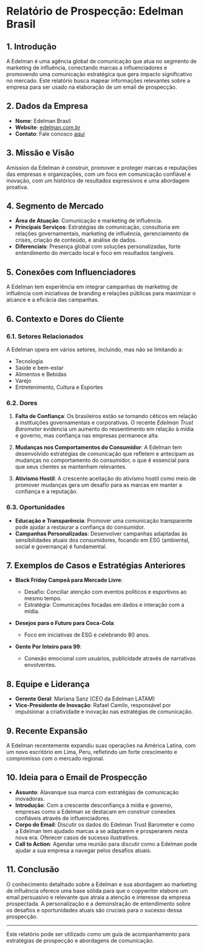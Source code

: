 # Relatório de Prospecção: Edelman Brasil

## 1. Introdução
A Edelman é uma agência global de comunicação que atua no segmento de marketing de influência, conectando marcas a influenciadores e promovendo uma comunicação estratégica que gera impacto significativo no mercado. Este relatório busca mapear informações relevantes sobre a empresa para ser usado na elaboração de um email de prospecção.

## 2. Dados da Empresa
- **Nome**: Edelman Brasil
- **Website**: [edelman.com.br](http://www.edelman.com.br)
- **Contato**: Fale conosco [aqui](https://www.edelman.com.br/fale-conosco)

## 3. Missão e Visão
Amission da Edelman é construir, promover e proteger marcas e reputações das empresas e organizações, com um foco em comunicação confiável e inovação, com um histórico de resultados expressivos e uma abordagem proativa.

## 4. Segmento de Mercado
- **Área de Atuação**: Comunicação e marketing de influência.
- **Principais Serviços**: Estratégias de comunicação, consultoria em relações governamentais, marketing de influência, gerenciamento de crises, criação de conteúdo, e análise de dados.
- **Diferenciais**: Presença global com soluções personalizadas, forte entendimento do mercado local e foco em resultados tangíveis.

## 5. Conexões com Influenciadores
A Edelman tem experiência em integrar campanhas de marketing de influência com iniciativas de branding e relações públicas para maximizar o alcance e a eficácia das campanhas.

## 6. Contexto e Dores do Cliente
### 6.1. Setores Relacionados
A Edelman opera em vários setores, incluindo, mas não se limitando a:
- Tecnologia
- Saúde e bem-estar
- Alimentos e Bebidas
- Varejo
- Entretenimento, Cultura e Esportes

### 6.2. Dores
1. **Falta de Confiança**: Os brasileiros estão se tornando céticos em relação a instituições governamentais e corporativas. O recente *Edelman Trust Barometer* evidencia um aumento do ressentimento em relação à mídia e governo, mas confiança nas empresas permanece alta.
   
2. **Mudanças nos Comportamentos do Consumidor**: A Edelman tem desenvolvido estratégias de comunicação que refletem e antecipam as mudanças no comportamento do consumidor, o que é essencial para que seus clientes se mantenham relevantes.

3. **Ativismo Hostil**: A crescente aceitação do ativismo hostil como meio de promover mudanças gera um desafio para as marcas em manter a confiança e a reputação.

### 6.3. Oportunidades
- **Educação e Transparência**: Promover uma comunicação transparente pode ajudar a restaurar a confiança do consumidor.
- **Campanhas Personalizadas**: Desenvolver campanhas adaptadas às sensibilidades atuais dos consumidores, focando em ESG (ambiental, social e governança) é fundamental.
  
## 7. Exemplos de Casos e Estratégias Anteriores
- **Black Friday Campeã para Mercado Livre**:
  - Desafio: Conciliar atenção com eventos políticos e esportivos ao mesmo tempo.
  - Estratégia: Comunicações focadas em dados e interação com a mídia.
  
- **Desejos para o Futuro para Coca-Cola**:
  - Foco em iniciativas de ESG e celebrando 80 anos.
  
- **Gente Por Inteiro para 99**:
  - Conexão emocional com usuários, publicidade através de narrativas envolventes.

## 8. Equipe e Liderança
- **Gerente Geral**: Mariana Sanz (CEO da Edelman LATAM)
- **Vice-Presidente de Inovação**: Rafael Camilo, responsável por impulsionar a criatividade e inovação nas estratégias de comunicação.

## 9. Recente Expansão
A Edelman recentemente expandiu suas operações na América Latina, com um novo escritório em Lima, Peru, refletindo um forte crescimento e compromisso com o mercado regional.

## 10. Ideia para o Email de Prospecção
- **Assunto**: Alavanque sua marca com estratégias de comunicação inovadoras.
- **Introdução**: Com a crescente desconfiança à mídia e governo, empresas como a Edelman se destacam em construir conexões confiáveis através de influenciadores.
- **Corpo do Email**: Discutir os dados do Edelman Trust Barometer e como a Edelman tem ajudado marcas a se adaptarem e prosperarem nesta nova era. Oferecer casos de sucesso ilustrativos.
- **Call to Action**: Agendar uma reunião para discutir como a Edelman pode ajudar a sua empresa a navegar pelos desafios atuais.

## 11. Conclusão
O conhecimento detalhado sobre a Edelman e sua abordagem ao marketing de influência oferece uma base sólida para que o copywriter elabore um email persuasivo e relevante que atraia a atenção e interesse da empresa prospectada. A personalização e a demonstração de entendimento sobre os desafios e oportunidades atuais são cruciais para o sucesso dessa prospecção.

--- 

Este relatório pode ser utilizado como um guia de acompanhamento para estratégias de prospecção e abordagens de comunicação.